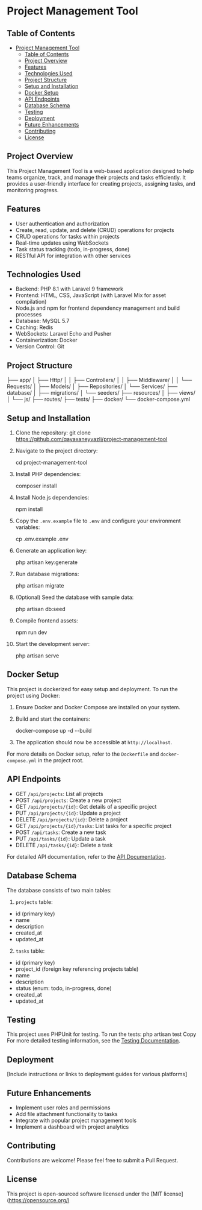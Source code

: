 # Project Management Tool

## Table of Contents
- [Project Management Tool](#project-management-tool)
  - [Table of Contents](#table-of-contents)
  - [Project Overview](#project-overview)
  - [Features](#features)
  - [Technologies Used](#technologies-used)
  - [Project Structure](#project-structure)
  - [Setup and Installation](#setup-and-installation)
  - [Docker Setup](#docker-setup)
  - [API Endpoints](#api-endpoints)
  - [Database Schema](#database-schema)
  - [Testing](#testing)
  - [Deployment](#deployment)
  - [Future Enhancements](#future-enhancements)
  - [Contributing](#contributing)
  - [License](#license)

## Project Overview
This Project Management Tool is a web-based application designed to help teams organize, track, and manage their projects and tasks efficiently. It provides a user-friendly interface for creating projects, assigning tasks, and monitoring progress.

## Features
- User authentication and authorization
- Create, read, update, and delete (CRUD) operations for projects
- CRUD operations for tasks within projects
- Real-time updates using WebSockets
- Task status tracking (todo, in-progress, done)
- RESTful API for integration with other services

## Technologies Used

- Backend: PHP 8.1 with Laravel 9 framework
- Frontend: HTML, CSS, JavaScript (with Laravel Mix for asset compilation)
- Node.js and npm for frontend dependency management and build processes
- Database: MySQL 5.7
- Caching: Redis
- WebSockets: Laravel Echo and Pusher
- Containerization: Docker
- Version Control: Git

## Project Structure
├── app/
│   ├── Http/
│   │   ├── Controllers/
│   │   ├── Middleware/
│   │   └── Requests/
│   ├── Models/
│   ├── Repositories/
│   └── Services/
├── database/
│   ├── migrations/
│   └── seeders/
├── resources/
│   ├── views/
│   └── js/
├── routes/
├── tests/
├── docker/
└── docker-compose.yml

## Setup and Installation
1. Clone the repository:
git clone https://github.com/qayaxaneyvazli/project-management-tool


2. Navigate to the project directory:

    cd project-management-tool

3. Install PHP dependencies:

      composer install

4. Install Node.js dependencies:
    
    npm install

5. Copy the `.env.example` file to `.env` and configure your environment variables:

   cp .env.example .env
6. Generate an application key: 
   
   php artisan key:generate  

7. Run database migrations:
 
     php artisan migrate

8. (Optional) Seed the database with sample data:
 
    php artisan db:seed


9. Compile frontend assets:
    
    npm run dev

10. Start the development server:
   
      php artisan serve

## Docker Setup
This project is dockerized for easy setup and deployment. To run the project using Docker:

1. Ensure Docker and Docker Compose are installed on your system.
2. Build and start the containers:
   
   docker-compose up -d --build





3. The application should now be accessible at `http://localhost`.

For more details on Docker setup, refer to the `Dockerfile` and `docker-compose.yml` in the project root.

## API Endpoints
- GET `/api/projects`: List all projects
- POST `/api/projects`: Create a new project
- GET `/api/projects/{id}`: Get details of a specific project
- PUT `/api/projects/{id}`: Update a project
- DELETE `/api/projects/{id}`: Delete a project
- GET `/api/projects/{id}/tasks`: List tasks for a specific project
- POST `/api/tasks`: Create a new task
- PUT `/api/tasks/{id}`: Update a task
- DELETE `/api/tasks/{id}`: Delete a task

For detailed API documentation, refer to the [API Documentation](link-to-api-docs).

## Database Schema
The database consists of two main tables:
1. `projects` table:
- id (primary key)
- name
- description
- created_at
- updated_at

2. `tasks` table:
- id (primary key)
- project_id (foreign key referencing projects table)
- name
- description
- status (enum: todo, in-progress, done)
- created_at
- updated_at

## Testing
This project uses PHPUnit for testing. To run the tests:
php artisan test
Copy
For more detailed testing information, see the [Testing Documentation](link-to-testing-docs).

## Deployment
[Include instructions or links to deployment guides for various platforms]

## Future Enhancements
- Implement user roles and permissions
- Add file attachment functionality to tasks
- Integrate with popular project management tools
- Implement a dashboard with project analytics

## Contributing
Contributions are welcome! Please feel free to submit a Pull Request.

## License
This project is open-sourced software licensed under the [MIT license](https://opensource.org/l
